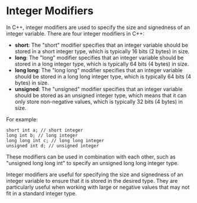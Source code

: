 # Integer Modifiers

In C++, integer modifiers are used to specify the size and signedness of an integer variable. There are four integer modifiers in C++:

- **short**: The "short" modifier specifies that an integer variable should be stored in a short integer type, which is typically 16 bits (2 bytes) in size.
- **long**: The "long" modifier specifies that an integer variable should be stored in a long integer type, which is typically 64 bits (4 bytes)  in size.
- **long long**: The "long long" modifier specifies that an integer variable should be stored in a long long integer type, which is typically 64 bits (4 bytes)  in size.
- **unsigned**: The "unsigned" modifier specifies that an integer variable should be stored as an unsigned integer type, which means that it can only store non-negative values, which is typically 32 bits (4 bytes)  in size.

For example:
```
short int a; // short integer
long int b; // long integer
long long int c; // long long integer
unsigned int d; // unsigned integer

```


These modifiers can be used in combination with each other, such as "unsigned long long int" to specify an unsigned long long integer type.

Integer modifiers are useful for specifying the size and signedness of an integer variable to ensure that it is stored in the desired type. They are particularly useful when working with large or negative values that may not fit in a standard integer type.
